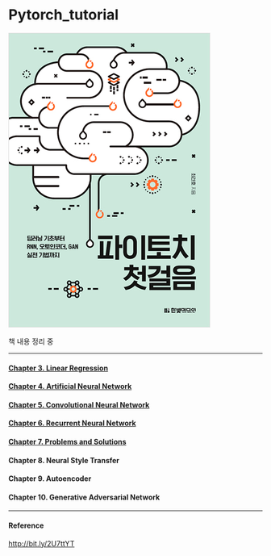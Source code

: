 # Pytorch_tutorial

![book_img](./docs/book_img.jpg)

책 내용 정리 중

---

#### [Chapter 3. Linear Regression](https://github.com/aiaaua/pytorch_tutorial/tree/main/chapter3)

#### [Chapter 4. Artificial Neural Network](https://github.com/aiaaua/pytorch_tutorial/tree/main/chapter4)

#### [Chapter 5. Convolutional Neural Network](https://github.com/aiaaua/pytorch_tutorial/tree/main/chapter5)

#### [Chapter 6. Recurrent Neural Network](https://github.com/aiaaua/pytorch_tutorial/tree/main/chapter6)

#### [Chapter 7. Problems and Solutions](https://github.com/aiaaua/pytorch_tutorial/tree/main/chapter7)

#### Chapter 8. Neural Style Transfer

#### Chapter 9. Autoencoder

#### Chapter 10. Generative Adversarial Network

---

#### Reference

http://bit.ly/2U7ttYT



